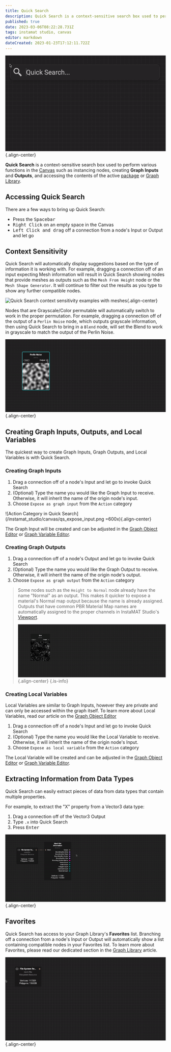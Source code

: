 ```yaml
---
title: Quick Search
description: Quick Search is a context-sensitive search box used to perform various functions in the Canvas such as instancing nodes, creating Graph Inputs and Outputs, and accessing the contents of the active package or Graph Library.
published: true
date: 2023-03-06T08:22:28.731Z
tags: instamat studio, canvas
editor: markdown
dateCreated: 2023-01-23T17:12:11.722Z
---
```


![Quick Search showing multiple search examples](/instamat_studio/canvas/qs_options.gif){.align-center}

**Quick Search** is a context-sensitive search box used to perform various functions in the [Canvas](/Products/InstaMAT_Studio/Canvas) such as instancing nodes, creating **Graph Inputs** and **Outputs**, and accessing the contents of the active [package](/Products/InstaMAT_Studio/Canvas/Canvas_Interface/Package_Management) or [Graph Library](/Products/InstaMAT_Studio/Canvas/Canvas_Interface/Graph_Library).

## Accessing Quick Search

There are a few ways to bring up Quick Search:

- Press the <kbd>Spacebar</kbd>
- <kbd>Right Click</kbd> on an empty space in the Canvas
- <kbd>Left Click and drag</kbd> off a connection from a node's Input or Output and let go

## Context Sensitivity
Quick Search will automatically display suggestions based on the type of information it is working with. For example, dragging a connection off of an input expecting Mesh information will result in Quick Search showing nodes that provide meshes as outputs such as the `Mesh From Height` node or the `Mesh Shape Generator`. It will continue to filter out the results as you type to show any further compatible nodes.

![Quick Search context sensitivity examples with meshes](/instamat_studio/canvas/qs_mesh.gif){.align-center}

Nodes that are Grayscale/Color permutable will automatically switch to work in the proper permutation. For example, dragging a connection off of the output of a `Perlin Noise` node, which outputs grayscale information, then using Quick Search to bring in a `Blend` node, will set the Blend to work in grayscale to match the output of the Perlin Noise.

![Quick Search context sensitivity examples with node permutations](/instamat_studio/canvas/qs_permutations.gif){.align-center}

## Creating Graph Inputs, Outputs, and Local Variables
The quickest way to create Graph Inputs, Graph Outputs, and Local Variables is with Quick Search.

### Creating Graph Inputs

1. Drag a connection off of a node's Input and let go to invoke Quick Search
2. (Optional) Type the name you would like the Graph Input to receive. Otherwise, it will inherit the name of the origin node's input.
3. Choose `Expose as graph input` from the `Action` category

![Action Category in Quick Search](/instamat_studio/canvas/qs_expose_input.png =600x){.align-center}


The Graph Input will be created and can be adjusted in the [Graph Object Editor](/Products/InstaMAT_Studio/Canvas/Canvas_Interface/Graph_Object_Editor) or [Graph Variable Editor](/Products/InstaMAT_Studio/Canvas/Canvas_Interface/Graph_Variable_Editor).

### Creating Graph Outputs

1. Drag a connection off of a node's Output and let go to invoke Quick Search
2. (Optional) Type the name you would like the Graph Output to receive. Otherwise, it will inherit the name of the origin node's output.
3. Choose `Expose as graph output` from the `Action` category

> Some nodes such as the `Height to Normal` node already have the name "Normal" as an output. This makes it quicker to expose a material's Normal map output because the name is already assigned. Outputs that have common PBR Material Map names are automatically assigned to the proper channels in InstaMAT Studio's [Viewport](/Products/InstaMAT_Studio/Canvas/Canvas_Interface/Viewport).
>
> ![GIF of Normal Map output example](/instamat_studio/canvas/qs_output.gif){.align-center}
{.is-info}

### Creating Local Variables
Local Variables are similar to Graph Inputs, however they are private and can only be accessed within the graph itself. To learn more about Local Variables, read our article on the <a href="/">Graph Object Editor</a>

1. Drag a connection off of a node's Input and let go to invoke Quick Search
2. (Optional) Type the name you would like the Local Variable to receive. Otherwise, it will inherit the name of the origin node's Input.
3. Choose `Expose as local variable` from the `Action` category

The Local Variable will be created and can be adjusted in the [Graph Object Editor](/Products/InstaMAT_Studio/Canvas/Canvas_Interface/Graph_Object_Editor) or [Graph Variable Editor](/Products/InstaMAT_Studio/Canvas/Canvas_Interface/Graph_Variable_Editor).

## Extracting Information from Data Types

Quick Search can easily extract pieces of data from data types that contain multiple properties.

For example, to extract the "X" property from a Vector3 data type:

1. Drag a connection off of the Vector3 Output
2. Type `.x` into Quick Search
3. Press <kbd>Enter</kbd>

![GIF of extraction process](/instamat_studio/canvas/qs_extract.gif){.align-center}

## Favorites
Quick Search has access to your Graph Library's **Favorites** list. Branching off a connection from a node's Input or Output will automatically show a list containing compatible nodes in your Favorites list. To learn more about Favorites, please read our dedicated section in the [Graph Library](/Products/InstaMAT_Studio/Canvas/Canvas_Interface/Graph_Library) article.

![GIF showing Favorites](/instamat_studio/canvas/qs_favorites.gif){.align-center}